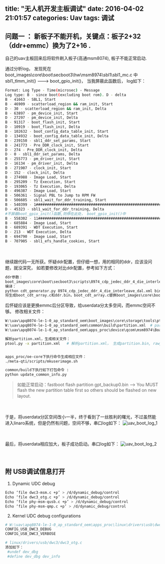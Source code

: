 title: "无人机开发主板调试"
date: 2016-04-02 21:01:57
categories: Uav
tags: 调试
---


## 问题一 ： 新板子不能开机，关键点：板子2+32（ddr+emmc）换为了2+16 .

自己的uav主板回来后将软件刷入板子(高通msm8074), 板子不能正常启动.

通过分析log， 发现死在boot_images\core\boot\secboot3\hw\msm8974\sbl1\sbl1_mc.c 中 sbl1_tlmm_init() ---> boot_gpio_init()， 当我屏蔽此函数后， log如下：  
```bash 
Format: Log Type - Time(microsec) - Message 
Log type: B - since boot(excluding boot rom). D - delta 
B - 41663 - SBL1, Start 
B - 46909 - scatterload_region && ram_init, Start 
D - 30 - scatterload_region && ram_init, Delta 
B - 63897 - pm_device_init, Start 
D - 27297 - pm_device_init, Delta 
B - 91317 - boot_flash_init, Start 
D - 10919 - boot_flash_init, Delta 
B - 102632 - boot_config_data_table_init, Start 
D - 134932 - boot_config_data_table_init, Delta 
B - 239150 - sbl1_ddr_set_params, Start 
B - 241773 - Pre_DDR_clock_init, Start 
D - 274 - Pre_DDR_clock_init, Delta 
D - 0 - sbl1_ddr_set_params, Delta 
B - 255773 - pm_driver_init, Start 
D - 16134 - pm_driver_init, Delta 
B - 271907 - clock_init, Start 
D - 152 - clock_init, Delta 
B - 274988 - Image Load, Start 
B - 295209 - Tz Execution, Start 
D - 193065 - Tz Execution, Delta 
B - 496387 - Image Load, Start 
B - 506361 - Signal PBL to Jump to RPM FW 
B - 506605 - sbl1_wait_for_ddr_training, Start   
B - 540399 - 1######################################################### 
D - 45323 - sbl1_wait_for_ddr_training, Delta 
#不屏蔽boot_gpio_init()函数,则停在此处， boot_gpio_init()中
B - 558302 - 11#########################################################   
B - 685884 - Image Load, Start 
B - 689391 - WDT Execution, Start 
D - 213 - WDT Execution, Delta 
B - 694790 - Image Load, Start 
B - 707905 - sbl1_efs_handle_cookies, Start 
```
　
<!--more-->
继续跟代码一无所获。怀疑ddr配置，但仔细一想，用的相同的ddr，应该没问题，就没深究， 如若要修改对比ddr配置，参考如下方式：
```bash
ddr参数：
boot_images\core\boot\secboot3\scripts\8974_cdp_jedec_ddr_4_die_interleave_dal.xml   ---> DDR 参数配置文件（对比ddr数据手册），
编译：
python cdt_generator.py 8974_cdp_jedec_ddr_4_die_interleave_dal.xml binfile.bin
将生成boot_cdt_array.c和ddr.bin，boot_cdt_array.c替换boot_images\core\boot\secboot3\hw\msm8974\boot_cdt_array.c,然后重新make boot
```

后怀疑应该是更换emmc后分区导致，给userdata分太多空间，而emmc空间不够。
修改相关文件：
```bash
W:\uav\apq8074-le-1-0_ap_standard_oem\boot_images\core\storage\tools\ptool\ptool.py #  python script to create GPT partition table 
W:\uav\apq8074-le-1-0_ap_standard_oem\common\build\partition.xml  # partition table information 
W:\uav\apq8074-le-1-0_ap_standard_oem\apps_proc\device\qcom\msm8974\BoardConfig.mk #  file system image size for android 

解析partition.xml，生成相关文件：
ptool.py -x partition.xml   # 解析partition.xml， 生成partition.bin, rawprogram.xml等文件


apps_proc/oe-core下执行命令生成相应文件：
./meta-qti/scripts/mkuserimage.sh 

common/build下执行如下打包命令 :
python update_common_info.py 
```
> 如能正常启动：fastboot flash partition gpt_backup0.bin --> You MUST flash the new partition table first so others should be flashed on new layout. 　　



　

于是，将userdata分区空间改小一半，终于看到了一丝胜利的曙光，不过虽然能进入linaro系统，但是仍然有问题，空间不够，串口log如下：
![uav_boot_log_1](https://github.com/huaqianlee/blog-file/blob/master/image/uav_boot_small.png)

　　



最后，将userdata相应加大，板子成功启动。串口log如下： 
![uav_boot_log_2](https://github.com/huaqianlee/blog-file/blob/master/image/uav_boot_ok.png)


　
## 附 USB调试信息打开
1. Dynamic UDC debug 
```bash
Echo ‘file dwc3-msm.c +p’ > /d/dynamic_debug/control 
Echo ‘file dwc3_otg.c +p’ > /d/dynamic_debug/control 
Echo ‘file phy-msm-qusb.c +p’ > /d/dynamic_debug/control 
Echo ‘file phy-msm-qmp.c +p’ > /d/dynamic_debug/control 
```

2. Kernel UDC debug configurations 

```bash 
# W:\uav\apq8074-le-1-0_ap_standard_oem\apps_proc\linux\drivers\usb\dwc3\Makefile
CONFIG_USB_DWC3_DEBUG 
CONFIG_USB_DWC3_VERBOSE

# linux/drivers/usb/dwc3/dwc3_otg.c
添加如下：
 #undef dev_dbg 
 #define dev_dbg dev_info  
```
